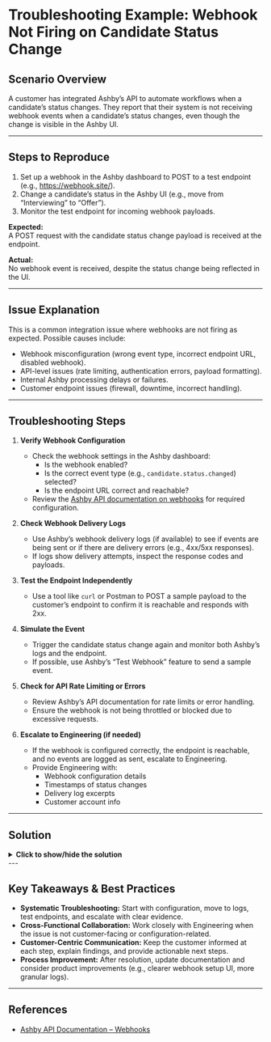 # Troubleshooting Example: Webhook Not Firing on Candidate Status Change

## Scenario Overview

A customer has integrated Ashby’s API to automate workflows when a candidate’s status changes. They report that their system is not receiving webhook events when a candidate’s status changes, even though the change is visible in the Ashby UI.

---

## Steps to Reproduce

1. Set up a webhook in the Ashby dashboard to POST to a test endpoint (e.g., https://webhook.site/).
2. Change a candidate’s status in the Ashby UI (e.g., move from “Interviewing” to “Offer”).
3. Monitor the test endpoint for incoming webhook payloads.

**Expected:**  
A POST request with the candidate status change payload is received at the endpoint.

**Actual:**  
No webhook event is received, despite the status change being reflected in the UI.

---

## Issue Explanation

This is a common integration issue where webhooks are not firing as expected. Possible causes include:

- Webhook misconfiguration (wrong event type, incorrect endpoint URL, disabled webhook).
- API-level issues (rate limiting, authentication errors, payload formatting).
- Internal Ashby processing delays or failures.
- Customer endpoint issues (firewall, downtime, incorrect handling).

---

## Troubleshooting Steps

1. **Verify Webhook Configuration**
   - Check the webhook settings in the Ashby dashboard:
     - Is the webhook enabled?
     - Is the correct event type (e.g., `candidate.status.changed`) selected?
     - Is the endpoint URL correct and reachable?
   - Review the [Ashby API documentation on webhooks](https://developers.ashbyhq.com/) for required configuration.

2. **Check Webhook Delivery Logs**
   - Use Ashby’s webhook delivery logs (if available) to see if events are being sent or if there are delivery errors (e.g., 4xx/5xx responses).
   - If logs show delivery attempts, inspect the response codes and payloads.

3. **Test the Endpoint Independently**
   - Use a tool like `curl` or Postman to POST a sample payload to the customer’s endpoint to confirm it is reachable and responds with 2xx.

4. **Simulate the Event**
   - Trigger the candidate status change again and monitor both Ashby’s logs and the endpoint.
   - If possible, use Ashby’s “Test Webhook” feature to send a sample event.

5. **Check for API Rate Limiting or Errors**
   - Review Ashby’s API documentation for rate limits or error handling.
   - Ensure the webhook is not being throttled or blocked due to excessive requests.

6. **Escalate to Engineering (if needed)**
   - If the webhook is configured correctly, the endpoint is reachable, and no events are logged as sent, escalate to Engineering.
   - Provide Engineering with:
     - Webhook configuration details
     - Timestamps of status changes
     - Delivery log excerpts
     - Customer account info

---

## Solution

<details>
<summary><strong>Click to show/hide the solution</strong></summary>

**Root Cause:**  
The webhook was configured for the wrong event type (`candidate.created` instead of `candidate.status.changed`).

**Resolution Steps:**

1. Guided the customer to update the webhook configuration to listen for the correct event type.
2. Used the “Test Webhook” feature to confirm delivery to their endpoint.
3. Monitored subsequent candidate status changes to ensure events were received.
4. Documented the troubleshooting process and updated internal knowledge base for future reference.

</details>
---

## Key Takeaways & Best Practices

- **Systematic Troubleshooting:** Start with configuration, move to logs, test endpoints, and escalate with clear evidence.
- **Cross-Functional Collaboration:** Work closely with Engineering when the issue is not customer-facing or configuration-related.
- **Customer-Centric Communication:** Keep the customer informed at each step, explain findings, and provide actionable next steps.
- **Process Improvement:** After resolution, update documentation and consider product improvements (e.g., clearer webhook setup UI, more granular logs).

---

## References

- [Ashby API Documentation – Webhooks](https://developers.ashbyhq.com/)
